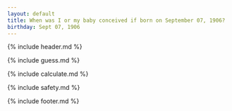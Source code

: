 ```yaml
---
layout: default
title: When was I or my baby conceived if born on September 07, 1906?
birthday: Sept 07, 1906
---
```


{% include header.md %}

{% include guess.md %}

{% include calculate.md %}

{% include safety.md %}

{% include footer.md %}




